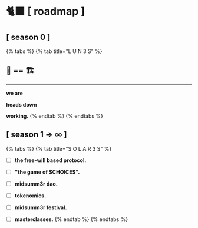 # 🐈⬛ \[ roadmap ]

## \[ season 0 ]



{% tabs %}
{% tab title="L U N 3 S" %}
## **🧸 == 🏗**

****

**we are**&#x20;

**heads down**&#x20;

**working.**
{% endtab %}
{% endtabs %}



## \[ season 1 **→ ∞** ]



{% tabs %}
{% tab title="S O L A R 3 S" %}
* [ ] **the free-will based protocol.**
* [ ] **"the game of $CHOICES".**
* [ ] **midsumm3r dao.**
* [ ] **tokenomics.**
* [ ] **midsumm3r festival.**
* [ ] **masterclasses.**
{% endtab %}
{% endtabs %}

